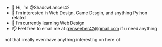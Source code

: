 - 👋 Hi, I’m @ShadowLancer42
- 👀 I’m interested in Web Design, Game Desgin, and anything Python related
- 🌱 I’m currently learning Web Design
- 📫 Feel free to email me at glenseeber42@gmail.com if u need anything

not that i really even have anything interesting on here lol
